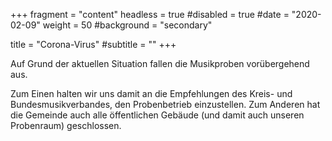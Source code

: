 +++
fragment = "content"
headless = true
#disabled = true
#date = "2020-02-09"
weight = 50
#background = "secondary"

title = "Corona-Virus"
#subtitle = ""
+++

Auf Grund der aktuellen Situation fallen die Musikproben vorübergehend aus.
  
Zum Einen halten wir uns damit an die Empfehlungen des Kreis- und Bundesmusikverbandes,
den Probenbetrieb einzustellen. Zum Anderen hat die Gemeinde auch alle öffentlichen Gebäude
(und damit auch unseren Probenraum) geschlossen.